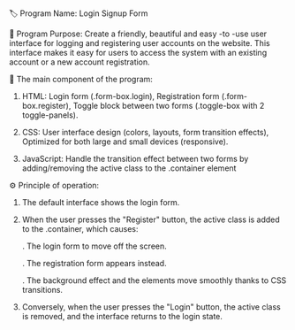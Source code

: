 🏷️ Program Name: Login Signup Form

🎯 Program Purpose: Create a friendly, beautiful and easy -to -use user interface for logging and registering user accounts on the website. This interface makes it easy for users to access the system with an existing account or a new account registration.

🧩 The main component of the program:

   1. HTML: Login form (.form-box.login), Registration form (.form-box.register), Toggle block between two forms (.toggle-box with 2 toggle-panels). 

   2. CSS: User interface design (colors, layouts, form transition effects), Optimized for both large and small devices (responsive). 
    
   3. JavaScript: Handle the transition effect between two forms by adding/removing the active class to the .container element

⚙️ Principle of operation:

   1. The default interface shows the login form.

   2. When the user presses the "Register" button, the active class is added to the .container, which causes:

      . The login form to move off the screen.

      . The registration form appears instead.

      . The background effect and the elements move smoothly thanks to CSS transitions.

   3. Conversely, when the user presses the "Login" button, the active class is removed, and the interface returns to the login state.


    
